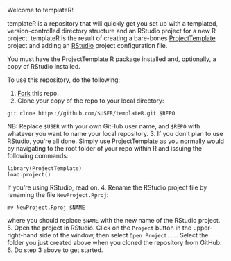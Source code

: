 Welcome to templateR!

templateR is a repository that will quickly get you set up with a templated,
version-controlled directory structure and an RStudio project for a new R
project. templateR is the result of creating a bare-bones
[ProjectTemplate](http://projecttemplate.net/) project and adding an
[RStudio](http://rstudio.com) project configuration file.

You must have the ProjectTemplate R package installed and, optionally, a copy
of RStudio installed.

To use this repository, do the following:

1. [Fork](https://help.github.com/articles/fork-a-repo) this repo.
2. Clone your copy of the repo to your local directory:  
```
git clone https://github.com/$USER/templateR.git $REPO
```  
NB: Replace `$USER` with your own GitHub user name, and `$REPO` with whatever you want
to name your local repository.
3. If you don't plan to use RStudio, you're all done. Simply use
   ProjectTemplate as you normally would by navigating to the root
folder of your repo within R and issuing the following commands:  
```
library(ProjectTemplate)
load.project()
```   
If you're using RStudio, read on.
4. Rename the RStudio project file by renaming the file `NewProject.Rproj`:
```
mv NewProject.Rproj $NAME
```  
where you should replace `$NAME` with the new name of the RStudio
project.
5. Open the project in RStudio. Click on the `Project`
button in the upper-right-hand side of the window, then select `Open
Project...`. Select the folder you just created above when you cloned the repository from GitHub.
6. Do step 3 above to get started.
